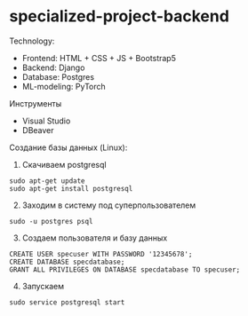 # specialized-project-backend
Technology:
-    Frontend: HTML + CSS + JS + Bootstrap5
-    Backend: Django
-    Database: Postgres
-    ML-modeling: PyTorch

Инструменты
- Visual Studio
- DBeaver

Создание базы данных (Linux):

1. Скачиваем postgresql
```
sudo apt-get update
sudo apt-get install postgresql
```

2. Заходим в систему под суперпользователем
```
sudo -u postgres psql
```

3. Создаем пользователя и базу данных 
```
CREATE USER specuser WITH PASSWORD '12345678';
CREATE DATABASE specdatabase;
GRANT ALL PRIVILEGES ON DATABASE specdatabase TO specuser;
```

4. Запускаем
```
sudo service postgresql start
```

